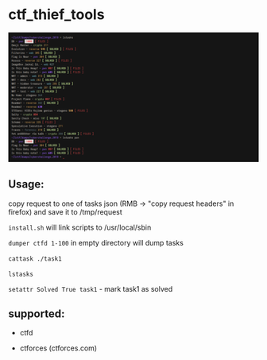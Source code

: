 # ctf_thief_tools

![img][example]

[example]: ./example.png

## Usage:

copy request to one of tasks json (RMB -> "copy request headers" in firefox) and save it to /tmp/request

`install.sh` will link scripts to /usr/local/sbin

`dumper ctfd 1-100` in empty directory will dump tasks

`cattask ./task1`

`lstasks`

`setattr Solved True task1` - mark task1 as solved

## supported:
* ctfd

* ctforces (ctforces.com)